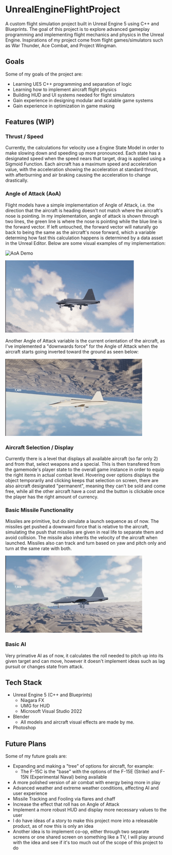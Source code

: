 # UnrealEngineFlightProject

A custom flight simulation project built in Unreal Engine 5 using C++ and Blueprints.
The goal of this project is to explore advanced gameplay programming and implementing flight mechanics and physics in the Unreal Engine.
Inspirations of my project come from flight games/simulators such as War Thunder, Ace Combat, and Project Wingman.

## Goals
Some of my goals of the project are:
- Learning UE5 C++ programming and separation of logic
- Learning how to implement aircraft flight physics
- Building HUD and UI systems needed for flight simulators
- Gain experience in designing modular and scalable game systems
- Gain experience in optimization in game making

## Features (WIP)

### Thrust / Speed
Currently, the calculations for velocity use a Engine State Model in order to make slowing down and speeding up more pronounced. Each state has a designated speed when the speed nears that target, drag is applied using a Sigmoid Function.
Each aircraft has a maximum speed and acceleration value, with the acceleration showing the acceleration at standard thrust, with afterburning and air braking causing the acceleration to change drastically.

### Angle of Attack (AoA)
Flight models have a simple implementation of Angle of Attack, i.e. the direction that the aircraft is heading doesn't not match where the aircraft's nose is pointing. In my implementation, angle of attack is shown through two lines,
the green line is where the nose is pointing while the blue line is the forward vector. If left untouched, the forward vector will naturally go back to being the same as the aircraft's nose forward, which a variable determing how fast this 
calculation happens is determined by a data asset in the Unreal Editor. Below are some visual examples of my implementation:

![AoA Demo](Gifs/AoA-Gif.gif)

![AoA Sideview Demo](Gifs/AoA-Angle2-Gif.gif)

Another Angle of Attack variable is the current orientation of the aircraft, as I've implemented a "downwards force" for the Angle of Attack when the aircraft starts going inverted toward the ground as seen below:

![AoA Gravity Demo](Gifs/Gravity-Gif.gif)

### Aircraft Selection / Display
Currently there is a level that displays all available aircraft (so far only 2) and from that, select weapons and a special. This is then transfered from the gamemode's player state to the overall game instance in order to equip the right 
items in actual combat level. Hovering over options displays the object temporarily and clicking keeps that selection on screen, there are also aircraft designated "permanent", meaning they can't be sold and come free, while all the other aircraft have a cost and the button is clickable once the player has the right amount of currency.

### Basic Missile Functionality
Missiles are primitive, but do simulate a launch sequence as of now. The missiles get pushed a downward force that is relative to the aircraft, simulating the push that missiles are given in real life to separate them and avoid collision.
The missile also inherits the velocity of the aircraft when launched. Missiles also can track and turn based on yaw and pitch only and turn at the same rate with both.

![Missile Launch Demo](Gifs/Missile-Gif.gif)

### Basic AI
Very primative AI as of now, it calculates the roll needed to pitch up into its given target and can move, however it doesn't implement ideas such as lag pursuit or changes state from attack.

## Tech Stack
- Unreal Engine 5 (C++ and Blueprints)
  - Niagara FX
  - UMG for HUD
  - Microsoft Visual Studio 2022
- Blender
  - All models and aircraft visual effects are made by me.
- Photoshop

## Future Plans
Some of my future goals are:
- Expanding and making a "tree" of options for aircraft, for example:
  - The F-15C is the "base" with the options of the F-15E (Strike) and F-15N (Experimental Naval) being available
- A more polished version of air combat with energy being more in play
- Advanced weather and extreme weather conditions, affecting AI and user experience
- Missile Tracking and Fooling via flares and chaff
- Increase the effect that roll has on Angle of Attack
- Implement a more robust HUD and display more necessary values to the user
- I do have ideas of a story to make this project more into a releasable product, as of now this is only an idea
- Another idea is to implement co-op, either through two separate screens or one shared screen on something like a TV, I will play around with the idea and see if it's too much out of the scope of this project to do
